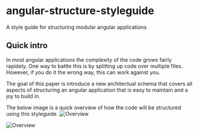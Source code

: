 # angular-structure-styleguide
A style guide for structuring modular angular applications

## Quick intro
In most angular applications the complexity of the code grows fairly rapidely. One way to battle this is by splitting up code over multiple files. However, if you do it the wrong way, this can work against you. 

The goal of this paper is introduce a new architectual schema that covers all aspects of structuring an angular application that is easy to maintain and a joy to build in.

The below image is a quick overview of how the code will be structured using this styleguide.
![Overview](https://raw.githubusercontent.com/kevinvanhove/angular-structure-styleguide/master/documentation/overview.png)

![Overview](https://raw.githubusercontent.com/kevinvanhove/angular-structure-styleguide/master/documentation/overview2.png)

